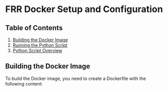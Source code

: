 # FRR Docker Setup and Configuration
## Table of Contents
1. [Building the Docker Image](#building-the-docker-image)
2. [Running the Python Script](#running-the-python-script)
3. [Python Script Overview](#python-script-overview)

## Building the Docker Image
To build the Docker image, you need to create a Dockerfile with the following content:

